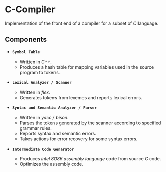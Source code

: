 # C-Compiler

Implementation of the front end of a compiler for a subset of _C_ language. 

## Components
* **`Symbol Table`** 

  * Written in _C++_.
  *  Produces a hash table for mapping variables used in the source program to tokens. 
  
* **`Lexical Analyzer / Scanner`** 

  * Written in _flex_. 
  * Generates tokens from lexemes and reports lexical errors.
  
* **`Syntax and Semantic Analyzer / Parser`**

  * Written in _yacc / bison_. 
  * Parses the tokens generated by the scanner according to specified grammar rules. 
  * Reports syntax and semantic errors. 
  * Takes actions for error recovery for some syntax errors.
  
* **`Intermediate Code Genarator`** 

  * Produces _intel 8086 assembly language_ code from source _C_ code. 
  * Optimizes the assembly code. 

